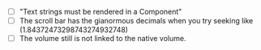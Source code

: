 - [ ] "Text strings must be rendered in a <Text> Component"
- [ ] The scroll bar has the gianormous decimals when you try seeking like (1.84372473298743274932748)
- [ ] The volume still is not linked to the native volume.